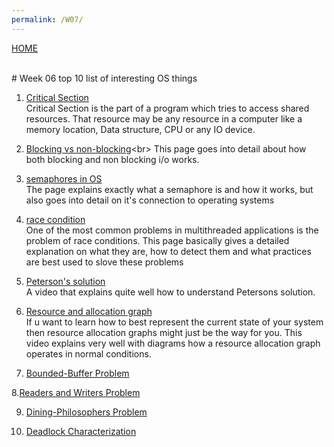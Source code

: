 ```yaml
---
permalink: /W07/
---
```

[HOME](../)

<br>
# Week 06 top 10 list of interesting OS things

1. [Critical Section](https://www.javatpoint.com/os-critical-section-problem)<br>
Critical Section is the part of a program which tries to access shared resources. That resource may be any resource in a computer like a memory location, Data structure, CPU or any IO device.


 2. [Blocking vs non-blocking](http://faculty.salina.k-state.edu/tim/ossg/Device/blocking.html#:)<br>
 This page goes into detail about how both blocking and non blocking i/o works.


 
 
 3. [semaphores in OS](https://www.studytonight.com/operating-system/introduction-to-semaphores)<br>
 The page explains exactly what a semaphore is and how it works, but also goes into detail on it's connection to operating systems

 

 
 4. [race condition](https://www.baeldung.com/cs/race-conditions)<br>
 One of the most common problems in multithreaded applications is the problem of race conditions. This page basically gives a detailed explanation on what they are, how to detect them and what practices are best used to slove these problems

 
 
 5. [Peterson's solution](https://www.youtube.com/watch?v=uj-zhs7cUSI&ab_channel=SudhakarAtchala)<br>
 A video that explains quite well how to understand Petersons solution.


 
 6. [Resource and allocation graph](https://www.youtube.com/watch?v=BW74JYB3QOM&ab_channel=GateSmashers)<br>
 If u want to learn how to best represent the current state of your system then resource allocation graphs might just be the way for you. This video explains very well with diagrams how a resource allocation graph operates in normal conditions.

 
 
 
 7. [Bounded-Buffer Problem](http://www.it.uu.se/education/course/homepage/os/vt18/module-4/bounded-buffer/)<br>
 

 
 8.[Readers and Writers Problem](https://www.tutorialspoint.com/readers-writers-problem)<br>

 

 
 9. [Dining-Philosophers Problem](https://pages.mtu.edu/~shene/NSF-3/e-Book/MUTEX/TM-example-philos-1.html)<br>

 
 
 
 10. [Deadlock Characterization](https://www.cs.uic.edu/~jbell/CourseNotes/OperatingSystems/7_Deadlocks.html)<br>

 
 
